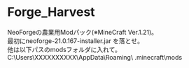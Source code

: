 # Forge_Harvest
NeoForgeの農業用Modパック(※MineCraft Ver.1.21)。<br>
最初にneoforge-21.0.167-installer.jar を落とせ。<br>
他は以下パスのmodsフォルダに入れて。<br>
C:\Users\XXXXXXXXXX\AppData\Roaming\ .minecraft\mods <br>
